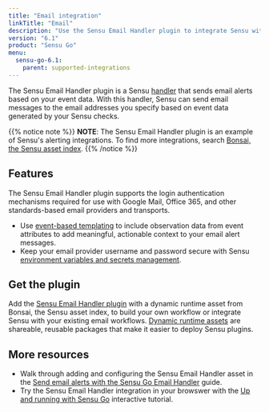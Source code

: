 ```yaml
---
title: "Email integration"
linkTitle: "Email"
description: "Use the Sensu Email Handler plugin to integrate Sensu with your existing alerting workflows. Read about the features of Sensu's Email integration and learn how to get the plugin."
version: "6.1"
product: "Sensu Go"
menu: 
  sensu-go-6.1:
    parent: supported-integrations
---
```


The Sensu Email Handler plugin is a Sensu [handler][1] that sends email alerts based on your event data.
With this handler, Sensu can send email messages to the email addresses you specify based on event data generated by your Sensu checks.

{{% notice note %}}
**NOTE**: The Sensu Email Handler plugin is an example of Sensu's alerting integrations.
To find more integrations, search [Bonsai, the Sensu asset index](https://bonsai.sensu.io/).
{{% /notice %}}

## Features

The Sensu Email Handler plugin supports the login authentication mechanisms required for use with Google Mail, Office 365, and other standards-based email providers and transports.

- Use [event-based templating][2] to include observation data from event attributes to add meaningful, actionable context to your email alert messages.
- Keep your email provider username and password secure with Sensu [environment variables and secrets management][7].

## Get the plugin

Add the [Sensu Email Handler plugin][4] with a dynamic runtime asset from Bonsai, the Sensu asset index, to build your own workflow or integrate Sensu with your existing email workflows.
[Dynamic runtime assets][5] are shareable, reusable packages that make it easier to deploy Sensu plugins.

## More resources

- Walk through adding and configuring the Sensu Email Handler asset in the [Send email alerts with the Sensu Go Email Handler][3] guide.
- Try the Sensu Email Handler integration in your browswer with the [Up and running with Sensu Go][6] interactive tutorial.


[1]: ../../../observability-pipeline/observe-process/handlers/
[2]: ../../../observability-pipeline/observe-process/handler-templates/
[3]: ../../../observability-pipeline/observe-process/send-email-alerts/
[4]: https://bonsai.sensu.io/assets/sensu/sensu-email-handler
[5]: ../../assets/
[6]: ../../../learn/up-and-running/
[7]: ../../../operations/manage-secrets/
